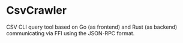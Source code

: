 # CsvCrawler
CSV CLI query tool based on Go (as frontend) and Rust (as backend) communicating via FFI using the JSON-RPC format.
